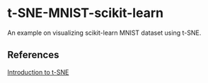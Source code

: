 # t-SNE-MNIST-scikit-learn
An example on visualizing scikit-learn MNIST dataset using t-SNE.

## References
[Introduction to t-SNE](https://www.datacamp.com/tutorial/introduction-t-sne)
